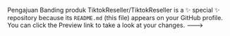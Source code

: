 Pengajuan Banding produk
TiktokReseller/TiktokReseller is a ✨ special ✨ repository because its `README.md` (this file) appears on your GitHub profile.
You can click the Preview link to take a look at your changes.
--->
